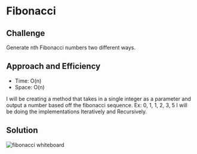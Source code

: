 # Fibonacci

## Challenge 
Generate nth Fibonacci numbers two different ways. 

## Approach and Efficiency

- Time: O(n)
- Space: O(n)

I will be creating a method that takes in a single integer as a parameter and output a number based off the fibonacci sequence.  Ex: 0, 1, 1, 2, 3, 5
I will be doing the implementations Iteratively and Recursively.
## Solution
![fibonacci whiteboard](https://github.com/trecain/Data-Structures-and-Algorithms/blob/master/assets/fibonacci.jpg.jpg)
